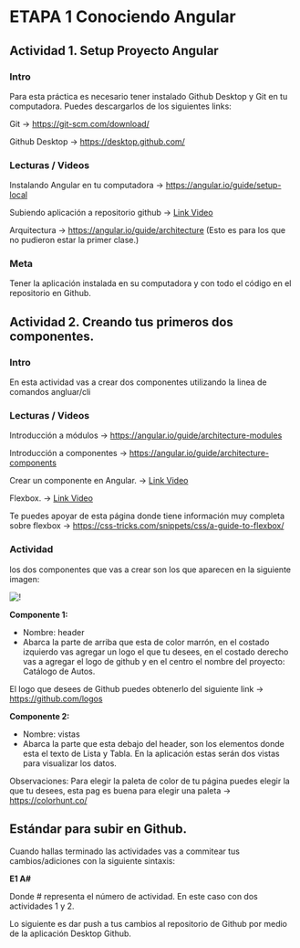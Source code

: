 
# ETAPA 1 Conociendo Angular


## Actividad 1. Setup Proyecto Angular
### Intro
Para esta práctica es necesario tener instalado Github Desktop y Git en tu computadora. Puedes descargarlos de los siguientes links:

Git -> https://git-scm.com/download/

Github Desktop -> https://desktop.github.com/

### Lecturas / Videos

Instalando Angular en tu computadora ->   https://angular.io/guide/setup-local

Subiendo aplicación a repositorio github -> [Link Video](https://mega.nz/#!jnYynaIZ!1GSUEbuM9Km2b6gnXsGAtjpnmOQuhqHV3SjkYn5i7Ok)

Arquitectura -> https://angular.io/guide/architecture   (Esto es para los que no pudieron estar la primer clase.)

### Meta

Tener la aplicación instalada en su computadora y con todo el código en el repositorio en Github.

## Actividad 2. Creando tus primeros dos componentes.
### Intro
En esta actividad vas a crear dos componentes utilizando la linea de comandos angluar/cli

 
### Lecturas / Videos

Introducción a módulos -> https://angular.io/guide/architecture-modules

Introducción a componentes -> https://angular.io/guide/architecture-components

Crear un componente en Angular. -> [Link Video](https://mega.nz/#!GmhnnA6R!r56VhVbwyDpo60faif5Dkrq-4PZKxlajT-V36WYYs2k) 

Flexbox. ->  [Link Video](https://mega.nz/#!fjgxBIRZ!PTcF6Gp89L9Rcf5l6sjeh7RAXwYXUROznGIckcDHmdo) 

Te puedes apoyar de esta página donde tiene información muy completa sobre flexbox -> https://css-tricks.com/snippets/css/a-guide-to-flexbox/

### Actividad

 los dos componentes que vas a crear 
son los que aparecen en la siguiente imagen: 

![!](../images/template-angular.png)

**Componente 1:**
* Nombre: header
* Abarca la parte de arriba que esta de color marrón, en el costado izquierdo vas agregar un logo el que tu desees, en el costado derecho
vas a agregar el logo de github y en el centro el nombre del proyecto: Catálogo de Autos.

El logo que desees de Github puedes obtenerlo del siguiente link -> https://github.com/logos

**Componente 2:**
* Nombre: vistas
* Abarca la parte que esta debajo del header, son los elementos donde esta el texto de Lista y Tabla. En la aplicación estas serán 
dos vistas para visualizar los datos.

Observaciones: Para elegir la paleta de color de tu página puedes elegir la que tu desees, esta pag es buena para elegir una paleta
-> https://colorhunt.co/





## Estándar para subir en Github.

Cuando hallas terminado las actividades vas a commitear tus cambios/adiciones con la siguiente sintaxis: 

**E1 A#**

Donde # representa el número de actividad. En este caso con dos actividades 1 y 2.

Lo siguiente es dar push a tus cambios al repositorio de Github por medio de la aplicación Desktop Github.








